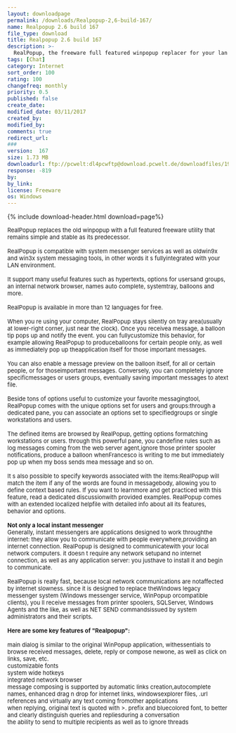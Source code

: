```yaml
---
layout: downloadpage
permalink: /downloads/Realpopup-2,6-build-167/
name: Realpopup 2.6 build 167
file_type: download
title: Realpopup 2.6 build 167
description: >-
  RealPopup, the freeware full featured winpopup replacer for your lan!
tags: [Chat]
category: Internet
sort_order: 100
rating: 100
changefreq: monthly
priority: 0.5
published: false
create_date: 
modified_date: 03/11/2017
created_by: 
modified_by: 
comments: true
redirect_url: 
### 
version:  167
size: 1.73 MB
downloadurl: ftp://pcwelt:dl4pcwftp@download.pcwelt.de/downloadfiles/19000/19600/19601/realp26_167.zip
response: -819
by: 
by_link: 
license: Freeware
os: Windows
---
```


{% include download-header.html download=page%}

<p style="fix-download-text !important">
<p><font size="2"><p>RealPopup replaces the old winpopup with a full featured freeware utility that remains simple and stable as its predecessor. <br />
<br />
RealPopup is compatible with system messenger services as well as oldwin9x and win3x system messaging tools, in other words it s fullyintegrated with your LAN environment. <br />
<br />
It support many useful features such as hypertexts, options for usersand groups, an internal network browser, names auto complete, systemtray, balloons and more. <br />
<br />
RealPopup is available in more than 12 languages for free.<br />
<br />
When you re using your computer, RealPopup stays silently on tray area(usually at lower-right corner, just near the clock). Once you receivea message, a balloon tip pops up and notify the event. you can fullycustomize this behavior, for example allowing RealPopup to produceballoons for certain people only, as well as immediately pop up theapplication itself for those important messages. <br />
<br />
You can also enable a message preview on the balloon itself, for all or certain people, or for thoseimportant messages. Conversely, you can completely ignore specificmessages or users groups, eventually saving important messages to atext file.<br />
<br />
Beside tons of options useful to customize your favorite messagingtool, RealPopup comes with the unique options set for users and groups:through a dedicated pane, you can associate an options set to specifiedgroups or single workstations and users. <br />
<br />
The defined items are browsed by RealPopup, getting options formatching workstations or users. through this powerful pane, you candefine rules such as log messages coming from the web server agent,ignore those printer spooler notifications, produce a balloon whenFrancesco is writing to me but immediately pop up when my boss sends mea message and so on. <br />
<br />
It s also possible to specify keywords associated with the items:RealPopup will match the item if any of the words are found in messagebody, allowing you to define context based rules. If you want to learnmore and get practiced with this feature, read a dedicated discussionwith provided examples. RealPopup comes with an extended localized helpfile with detailed info about all its features, behavior and options.<br />
<br />
<strong>Not only a local instant messenger</strong><br />
Generally, instant messengers are applications designed to work throughthe internet: they allow you to communicate with people everywhere,providing an internet connection. RealPopup is designed to communicatewith your local network computers. it doesn t require any network setupand no internet connection, as well as any application server: you justhave to install it and begin to communicate. <br />
<br />
RealPopup is really fast, because local network communications are notaffected by internet slowness. since it is designed to replace theWindows legacy messenger system (Windows messenger service, WinPopup orcompatible clients), you ll receive messages from printer spoolers, SQLServer, Windows Agents and the like, as well as NET SEND commandsissued by system administrators and their scripts.<br />
<br />
<span><strong>Here are some key features of "Realpopup":</strong></span><br />
<br />
main dialog is similar to the original WinPopup application, withessentials to browse received messages, delete, reply or compose newone, as well as click on links, save, etc. <br />
customizable fonts<br />
system wide hotkeys<br />
integrated network browser<br />
message composing is supported by automatic links creation,autocomplete names, enhanced drag n drop for internet links, windowsexplorer files, .url references and virtually any text coming fromother applications<br />
when replying, original text is quoted with &gt;. prefix and bluecolored font, to better and clearly distinguish queries and repliesduring a conversation<br />
the ability to send to multiple recipients as well as to ignore threads</p></p></p>
